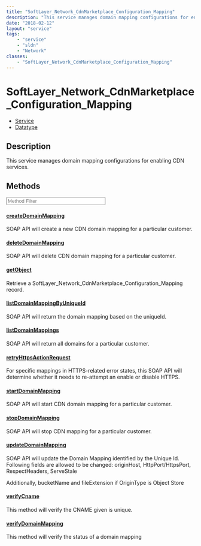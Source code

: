 ```yaml
---
title: "SoftLayer_Network_CdnMarketplace_Configuration_Mapping"
description: "This service manages domain mapping configurations for enabling CDN services."
date: "2018-02-12"
layout: "service"
tags:
    - "service"
    - "sldn"
    - "Network"
classes:
    - "SoftLayer_Network_CdnMarketplace_Configuration_Mapping"
---
```

# SoftLayer_Network_CdnMarketplace_Configuration_Mapping
<div id='service-datatype'>
    <ul id='sldn-reference-tabs'>
    <li id='service'> <a href='/reference/services/SoftLayer_Network_CdnMarketplace_Configuration_Mapping' >Service</a></li>    <li id='datatype'> <a href='/reference/datatypes/SoftLayer_Network_CdnMarketplace_Configuration_Mapping' >Datatype</a></li>
    </ul>
</div>

## Description
This service manages domain mapping configurations for enabling CDN services. 



        
<div id="properties" class="content service-content">

## Methods

<div class="view-filters">
    <div class="clearfix">
        <div class="search-input-box">
            <input placeholder="Method Filter" onkeyup="titleSearch(inputId='edit-combine', divId='method-div', elementClass='method-row')" 
                type="text" id="edit-combine" value="" size="30" maxlength="128" class="form-text">
        </div>
    </div>
</div>

<div id="method-div">

<div class="method-row">

#### [createDomainMapping](/reference/services/SoftLayer_Network_CdnMarketplace_Configuration_Mapping/createDomainMapping)
SOAP API will create a new CDN domain mapping for a particular customer. 
</div>

<div class="method-row">

#### [deleteDomainMapping](/reference/services/SoftLayer_Network_CdnMarketplace_Configuration_Mapping/deleteDomainMapping)
SOAP API will delete CDN domain mapping for a particular customer. 
</div>

<div class="method-row">

#### [getObject](/reference/services/SoftLayer_Network_CdnMarketplace_Configuration_Mapping/getObject)
Retrieve a SoftLayer_Network_CdnMarketplace_Configuration_Mapping record.
</div>

<div class="method-row">

#### [listDomainMappingByUniqueId](/reference/services/SoftLayer_Network_CdnMarketplace_Configuration_Mapping/listDomainMappingByUniqueId)
SOAP API will return the domain mapping based on the uniqueId. 
</div>

<div class="method-row">

#### [listDomainMappings](/reference/services/SoftLayer_Network_CdnMarketplace_Configuration_Mapping/listDomainMappings)
SOAP API will return all domains for a particular customer. 
</div>

<div class="method-row">

#### [retryHttpsActionRequest](/reference/services/SoftLayer_Network_CdnMarketplace_Configuration_Mapping/retryHttpsActionRequest)
For specific mappings in HTTPS-related error states, this SOAP API will determine whether it needs to re-attempt an enable or disable HTTPS. 
</div>

<div class="method-row">

#### [startDomainMapping](/reference/services/SoftLayer_Network_CdnMarketplace_Configuration_Mapping/startDomainMapping)
SOAP API will start CDN domain mapping for a particular customer. 
</div>

<div class="method-row">

#### [stopDomainMapping](/reference/services/SoftLayer_Network_CdnMarketplace_Configuration_Mapping/stopDomainMapping)
SOAP API will stop CDN mapping for a particular customer. 
</div>

<div class="method-row">

#### [updateDomainMapping](/reference/services/SoftLayer_Network_CdnMarketplace_Configuration_Mapping/updateDomainMapping)
SOAP API will update the Domain Mapping identified by the Unique Id. Following fields are allowed to be changed: originHost, HttpPort/HttpsPort, RespectHeaders, ServeStale 

Additionally, bucketName and fileExtension if OriginType is Object Store 
</div>

<div class="method-row">

#### [verifyCname](/reference/services/SoftLayer_Network_CdnMarketplace_Configuration_Mapping/verifyCname)
This method will verify the CNAME given is unique. 
</div>

<div class="method-row">

#### [verifyDomainMapping](/reference/services/SoftLayer_Network_CdnMarketplace_Configuration_Mapping/verifyDomainMapping)
This method will verify the status of a domain mapping 
</div>
</div>

</div>

